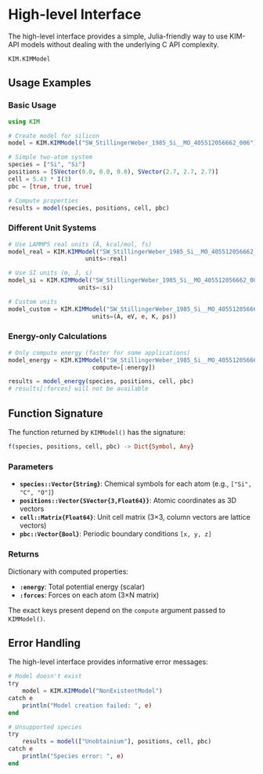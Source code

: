 # High-level Interface

The high-level interface provides a simple, Julia-friendly way to use KIM-API models without dealing with the underlying C API complexity.

```@docs
KIM.KIMModel
```

## Usage Examples

### Basic Usage

```julia
using KIM

# Create model for silicon
model = KIM.KIMModel("SW_StillingerWeber_1985_Si__MO_405512056662_006")

# Simple two-atom system
species = ["Si", "Si"] 
positions = [SVector(0.0, 0.0, 0.0), SVector(2.7, 2.7, 2.7)]
cell = 5.43 * I(3)
pbc = [true, true, true]

# Compute properties
results = model(species, positions, cell, pbc)
```

### Different Unit Systems

```julia
# Use LAMMPS real units (Å, kcal/mol, fs)
model_real = KIM.KIMModel("SW_StillingerWeber_1985_Si__MO_405512056662_006", 
                      units=:real)

# Use SI units (m, J, s)  
model_si = KIM.KIMModel("SW_StillingerWeber_1985_Si__MO_405512056662_006",
                    units=:si)

# Custom units
model_custom = KIM.KIMModel("SW_StillingerWeber_1985_Si__MO_405512056662_006",
                        units=(A, eV, e, K, ps))
```

### Energy-only Calculations

```julia
# Only compute energy (faster for some applications)
model_energy = KIM.KIMModel("SW_StillingerWeber_1985_Si__MO_405512056662_006",
                        compute=[:energy])

results = model_energy(species, positions, cell, pbc)
# results[:forces] will not be available
```

## Function Signature

The function returned by `KIMModel()` has the signature:

```julia
f(species, positions, cell, pbc) -> Dict{Symbol, Any}
```

### Parameters

- **`species::Vector{String}`**: Chemical symbols for each atom (e.g., `["Si", "C", "O"]`)
- **`positions::Vector{SVector{3,Float64}}`**: Atomic coordinates as 3D vectors
- **`cell::Matrix{Float64}`**: Unit cell matrix (3×3, column vectors are lattice vectors)
- **`pbc::Vector{Bool}`**: Periodic boundary conditions `[x, y, z]`

### Returns

Dictionary with computed properties:
- **`:energy`**: Total potential energy (scalar)
- **`:forces`**: Forces on each atom (3×N matrix)

The exact keys present depend on the `compute` argument passed to `KIMModel()`.

## Error Handling

The high-level interface provides informative error messages:

```julia
# Model doesn't exist
try
    model = KIM.KIMModel("NonExistentModel")
catch e
    println("Model creation failed: ", e)
end

# Unsupported species
try
    results = model(["Unobtainium"], positions, cell, pbc)
catch e
    println("Species error: ", e)
end
```

